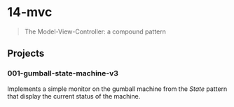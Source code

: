 # 14-mvc
> The Model-View-Controller: a compound pattern

## Projects

### 001-gumball-state-machine-v3
Implements a simple monitor on the gumball machine from the *State* pattern that display the current status of the machine.
